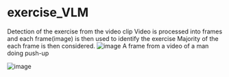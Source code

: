 # exercise_VLM
Detection of the exercise from the video clip
Video is processed into frames and each frame(image) is then used to identify the exercise
Majority of the each frame is then considered.
![image](https://github.com/user-attachments/assets/0e009168-f9c3-4729-9353-9ccde2895aed)
A frame from a video of a man doing push-up





![image](https://github.com/user-attachments/assets/7b11a2b5-6814-4629-aff2-0db9724681bd)
